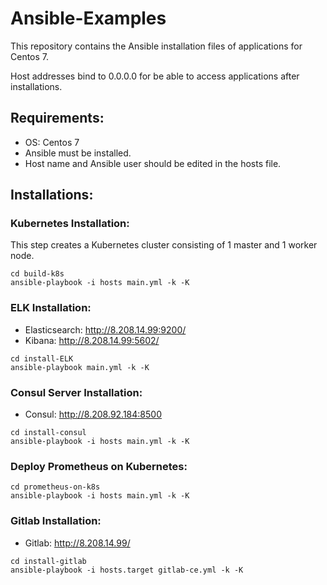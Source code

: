 # Ansible-Examples


This repository contains the Ansible installation files of applications for Centos 7.

Host addresses bind to 0.0.0.0 for be able to access applications after installations.


## Requirements:
- OS: Centos 7
- Ansible must be installed.
- Host name and Ansible user should be edited in the hosts file.


## Installations:

### Kubernetes Installation:
This step creates a Kubernetes cluster consisting of 1 master and 1 worker node.

```shell
cd build-k8s
ansible-playbook -i hosts main.yml -k -K
```

### ELK Installation:

- Elasticsearch: http://8.208.14.99:9200/ 
- Kibana: http://8.208.14.99:5602/

```shell
cd install-ELK
ansible-playbook main.yml -k -K
```

### Consul Server Installation:

- Consul: http://8.208.92.184:8500 

```shell
cd install-consul
ansible-playbook -i hosts main.yml -k -K
```

### Deploy Prometheus on Kubernetes:

```shell
cd prometheus-on-k8s
ansible-playbook -i hosts main.yml -k -K
```

### Gitlab Installation:

- Gitlab: http://8.208.14.99/ 

```shell
cd install-gitlab
ansible-playbook -i hosts.target gitlab-ce.yml -k -K
```


